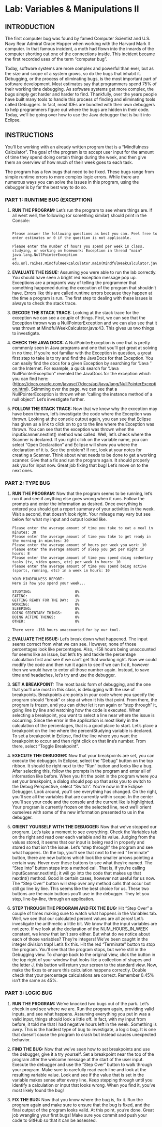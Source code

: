 # Lab: Variables & Manipulations II

## INTRODUCTION
The first computer bug was found by famed Computer Scientist and U.S. Navy Rear Admiral Grace Hopper when working with the Harvard Mark II computer. In that famous incident, a moth had flown into the innards of the computer shorting out one of the connections inside. This incident became the first recorded uses of the term “computer bug”.

Today, software systems are more complex and powerful than ever, but as the size and scope of a system grows, so do the bugs that inhabit it. Debugging, or the process of eliminating bugs, is the most important part of software development. Most estimates say that programmers spend 75% of their working time debugging. As software systems get more complex, the bugs simply get harder and harder to find. Thankfully, over the years people have built many tools to handle this process of finding and eliminating tools called Debuggers. In fact, most IDEs are bundled with their own debuggers to help programmers figure out where the bugs are hidden in their code. Today, we’ll be going over how to use the Java debugger that is built into Eclipse.

## INSTRUCTIONS
You’ll be working with an already written program that is a “Mindfulness Calculator”. The goal of the program is to accept user input for the amount of time they spend doing certain things during the week, and then give them an overview of how much of their week goes to each task. 

The program has a few bugs that need to be fixed. These bugs range from simple runtime errors to more complex logic errors. While there are numerous ways you can solve the issues in this program, using the debugger is by far the best way to do so. 

### PART 1: RUNTIME BUG (EXCEPTION)

1.	**RUN THE PROGRAM:** Let’s run the program to see where things are. If all went well, the following (or something similar) should print in the Console:
    ```Welcome to the Jeffrey S. Raikes School Mindful Week Calculator.

    Please answer the following questions as best you can. Feel free to enter estimates or 0 if the question is not applicable.

    Please enter the number of hours you spend per week in class, studying, or working on homework: Exception in thread "main" java.lang.NullPointerException
    at edu.unl.raikes.MindfulWeekCalculator.main(MindfulWeekCalculator.java:43)
    ```

2.	**EVALUATE THE ISSUE:** Assuming you were able to run the lab correctly. You should have seen a bright red exception message pop up. Exceptions are a program’s way of telling the programmer that something happened during the execution of the program that shouldn’t have. Errors like this are called runtime errors because they happen at the time a program is run. The first step to dealing with these issues is always to check the stack trace. 

3.	**DECODE THE STACK TRACE:** Looking at the stack trace for the exception we can see a couple of things. First, we can see that the Exception thrown was a NullPointerException and we can also see that it was thrown at MindfulWeekCalculator.java:43. This gives us two things to investigate. 

4.	**CHECK THE JAVA DOCS:** A NullPointerException is one that is pretty commonly seen in Java programs and one that you’ll get great at solving in no time. If you’re not familiar with the Exception in question, a great first step to take is to try and find the JavaDocs for that Exception.  You can easily find the docs for a given Exception by searching for “Java <Exception Name>” on the Internet. For example, a quick search for “Java NullPointerException” revealed the JavaDocs for the exception which you can find here: (https://docs.oracle.com/javase/7/docs/api/java/lang/NullPointerException.html). Skimming over the page, we can see that a NullPointerException is thrown when “calling the instance method of a null object”. Let’s investigate further. 

5.	**FOLLOW THE STACK TRACE:** Now that we know why the exception may have been thrown, let’s investigate the code where the Exception was thrown.  Looking at the console output again, you can see that Eclipse has given us a link to click on to go to the line where the Exception was thrown. You can see that the exception was thrown when the inputScanner.nextInt() method was called. Well, let’s check where the Scanner is declared. If you right click on the variable name, you can select “Open Declaration” and Eclipse will show you where the declaration of it is. See the problem? If not, look at your notes for creating a Scanner. Think about what needs to be done to get a working scanner. Give that a fix and run the program again. It should properly ask you for input now. Great job fixing that bug! Let’s move on to the next ones. 

### PART 2: TYPE BUG
1.	**RUN THE PROGRAM:** Now that the program seems to be running, let’s run it and see if anything else goes wrong when it runs. Follow the prompts and enter the information as desired. Once everything is entered you should get a report summary of your activities in the week. Wait a second, that doesn’t look right. Your mileage may vary but see below for what my input and output looked like. 
    ```Please enter the number of hours you spend per week in class, studying, or working on homework: 20
    Please enter the average amount of time you take to eat a meal in minutes: 30
    Please enter the average amount of time you take to get ready in the morning in minutes: 30
    Please enter the average amount of hours per week you work: 10
    Please enter the average amount of sleep you get per night in hours: 8
    Please enter the average amount of time you spend doing sedentary tasks (tv, video games, etc) per week in hours: 10
    Please enter the average amount of time you spend being active (sports, running, etc) in a week in hours: 10

    YOUR MINDFULNESS REPORT:
    Here is how you spend your week...

    STUDYING:                    0%
    EATING:                      0%
    GETTING READY FOR THE DAY:   1%
    WORKING:                     0%
    SLEEPING:                    0%
    DOING SEDENTARY THINGS:      0%
    DOING ACTIVE THINGS:         0%
    OTHER:                       0%

    There were -158 hours unaccounted for by our tool.
    ```

2.	**EVALUATE THE ISSUE:** Let’s break down what happened. The input seems correct from what we can see. However, none of those percentages look like percentages. Also, -158 hours being unaccounted for seems like an issue, but let’s try and tackle the percentage calculation first and see if we can’t get that working right. Now we could modify the code and then run it again to see if we can fix it, however then we would have to enter all those number again. Instead, to save time and headaches, let’s try and use the debugger. 

3.	 **SET A BREAKPOINT:** The most basic form of debugging, and the one that you’ll use most in this class, is debugging with the use of breakpoints. Breakpoints are points in your code where you specify the program should “break” or stop at when it hits that point. From there, the program is frozen, and you can either let it run again or “step through” it, going line by line and watching how the code is executed. When selecting a breakpoint, you want to select a line near where the issue is occurring. Since the error in the application is most likely in the calculation of the percentages, that is a good place to start. Let’s place a breakpoint on the line where the percentStudying variable is declared.  To set a breakpoint in Eclipse, find the line where you want the breakpoint to occur and then right click on that line’s number. From there, select “Toggle Breakpoint”. 

4.	**EXECUTE THE DEBUGGER:** Now that your breakpoints are set, you can execute the debugger. In Eclipse, select the “Debug” button on the top ribbon. It should be right next to the “Run” button and looks like a bug. After selecting this, follow the prompts in the program and enter all of information like before. When you hit the point in the program where you set your breakpoint, a dialog should pop up that asks you to switch to the Debug Perspective, select “Switch”. You’re now in the Eclipse Debugger. Look around, you’ll see everything has changed. On the right, you’ll see all the variables that are currently within scope. In the center you’ll see your code and the console and the current like is highlighted. Your program is currently frozen on the selected line, next we’ll orient ourselves with some of the new information presented to us in the debugger.

5.	**ORIENT YOURSELF WITH THE DEBUGGER:** Now that we’ve stopped our program. Let’s take a moment to see everything. Check the Variables tab on the right and read over each variable and its value. Judging from the values stored, it seems that our input is being read in properly and stored so that isn’t the issue. Let’s “step through” the program and see what happens. On the top, you’ll see that next to the red “Terminate” button, there are new buttons which look like smaller arrows pointing a certain way. Hover over these buttons to see what they’re named. The “Step Into” button steps into a method call. That is, if you’re calling inputScanner.nextInt(); it will go into the code that makes up that nextInt() method. Good in certain cases, however not useful for us now. The “Step Over” button will step over any method calls that occur but still go line by line. This seems like the best choice for us. These two buttons are the main buttons you’ll use in the debugger. They let you step, line-by-line, through an application.

6.	**STEP THROUGH THE PROGRAM AND FIX THE BUG:** Hit “Step Over” a couple of times making sure to watch what happens in the Variables tab. Well, we see that our calculated percent values are all zeros! Let’s investigate the arithmetic a little bit. We know that the input variables are not zero. If we look at the declaration of the NUM_HOURS_IN_WEEK constant, we know that isn’t zero either. But what do we notice about each of those variables? They’re integers! We’ve been caught in the integer division trap! Let’s fix this. Hit the red “Terminate” button to stop the program. You’ll see that the program stops, but we’re still in the Debugging view. To change back to the original view, click the button in the top right of your window that looks like a collection of shapes and the letter J, this button will return your screen to the standard view. Now, make the fixes to ensure this calculation happens correctly. Double check that your percentage calculations are correct. Remember 0.45% isn’t the same as 45%. 

### PART 3: LOGIC BUG
1.	**RUN THE PROGRAM:** We’ve knocked two bugs out of the park. Let’s check in and see where we are. Run the program again, providing valid inputs, and see what happens. Assuming everything you put in was a valid input, things should look a little off. In fact, with my input from before, it told me that I had negative hours left in the week. Something is awry. This is the hardest type of bug to investigate, a logic bug. It is one that doesn’t cause the program to crash but instead causes unexpected behavior. 

2.	**FIND THE BUG:**  Now that we’ve seen how to set breakpoints and use the debugger, give it a try yourself. Set a breakpoint near the top of the program after the welcome message at the start of the user input. Execute the debugger and use the “Step Over” button to walk through your program. Make sure to carefully read each line and look at the resulting variable value. Look and see if the value that is set in the variable makes sense after every line. Keep stepping through until you identify a calculation or input that looks wrong. When you find it, you’ve most likely found the bug!

3.	**FIX THE BUG:** Now that you know where the bug is, fix it. Run the program again and make sure to ensure that the bug is fixed, and the final output of the program looks valid. At this point, you’re done. Great job wrangling your first bugs! Make sure you commit and push your code to GitHub so that it can be assessed.
